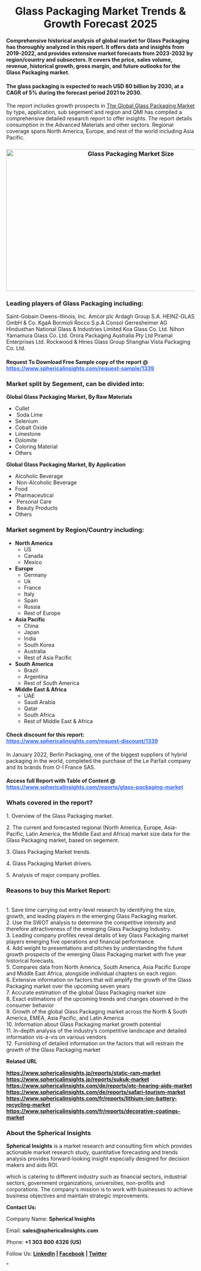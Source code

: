 <p>&nbsp;</p>
<h1 style="text-align: center;"><strong>Glass Packaging Market Trends &amp; Growth Forecast 2025</strong></h1>
<p><strong>Comprehensive historical analysis of global market for Glass Packaging has thoroughly analyzed in this report. It offers data and insights from 2019-2022, and provides extensive market forecasts from 2023-2032 by region/country and subsectors. It covers the price, sales volume, revenue, historical growth, gross margin, and future outlooks for the Glass Packaging market.</strong></p>
<h4><strong>The glass packaging is expected to reach USD 80 billion by 2030, at a CAGR of 5% during the forecast period 2021 to 2030.</strong></h4>
<p>The report includes growth prospects in <a href="https://www.sphericalinsights.com/reports/glass-packaging-market" target="_blank">The Global Glass Packaging Market</a> by type, application, sub segement and region and QMI has compiled a comprehensive detailed research report to offer insights. The report details consumption in the Advanced Materials and other sectors. Regional coverage spans North America, Europe, and rest of the world including Asia Pacific.</p>
<h3 style="text-align: center;"><strong><img src="https://www.sphericalinsights.com/images/rd/glass-packaging-market.png" alt="Glass Packaging Market Size" width="650" height="379" /></strong></h3>
<h3><strong>Leading players of Glass Packaging including:</strong></h3>
<p>Saint-Gobain Owens-Illinois, Inc. Amcor plc Ardagh Group S.A. HEINZ-GLAS GmbH &amp; Co. KgaA Bormioli Rocco S.p.A Consol Gerresheimer AG Hindusthan National Glass &amp; Industries Limited Koa Glass Co. Ltd. Nihon Yamamura Glass Co. Ltd. Orora Packaging Australia Pty Ltd Piramal Enterprises Ltd. Rockwood &amp; Hines Glass Group Shanghai Vista Packaging Co. Ltd.</p>
<h4>Request To Download Free Sample copy of the report @ <span style="color: #3366ff;"><a style="color: #3366ff;" href="https://www.sphericalinsights.com/request-sample/1339" target="_blank">https://www.sphericalinsights.com/request-sample/1339</a></span></h4>
<h3><strong>Market split by Segement, can be divided into:</strong></h3>
<p><strong>Global Glass Packaging Market, By Raw Materials</strong></p>
<ul>
<li>Cullet</li>
<li>&nbsp;Soda Lime</li>
<li>Selenium</li>
<li>Cobalt Oxide</li>
<li>Limestone</li>
<li>Dolomite</li>
<li>Coloring Material</li>
<li>Others</li>
</ul>
<p><strong>Global Glass Packaging Market, By Application</strong></p>
<ul>
<li>Alcoholic Beverage</li>
<li>&nbsp;Non-Alcoholic Beverage</li>
<li>Food</li>
<li>Pharmaceutical</li>
<li>&nbsp;Personal Care</li>
<li>&nbsp;Beauty Products</li>
<li>Others</li>
</ul>
<h3><strong>Market segment by Region/Country including:</strong></h3>
<ul>
<li><strong>North America</strong>
<ul>
<li>US</li>
<li>Canada</li>
<li>Mexico</li>
</ul>
</li>
<li><strong>Europe</strong>
<ul>
<li>Germany</li>
<li>Uk</li>
<li>France</li>
<li>Italy</li>
<li>Spain</li>
<li>Russia</li>
<li>Rest of Europe</li>
</ul>
</li>
<li><strong>Asia Pacific</strong>
<ul>
<li>China</li>
<li>Japan</li>
<li>India</li>
<li>South Korea</li>
<li>Australia</li>
<li>Rest of Asia Pacific</li>
</ul>
</li>
<li><strong>South America</strong>
<ul>
<li>Brazil</li>
<li>Argentina</li>
<li>Rest of South America</li>
</ul>
</li>
<li><strong>Middle East &amp; Africa</strong>
<ul>
<li>UAE</li>
<li>Saudi Arabia</li>
<li>Qatar</li>
<li>South Africa</li>
<li>Rest of Middle East &amp; Africa</li>
</ul>
</li>
</ul>
<h4>Check discount for this report: <span style="color: #3366ff;"><a style="color: #3366ff;" href="https://www.sphericalinsights.com/request-discount/1339" target="_blank">https://www.sphericalinsights.com/request-discount/1339</a></span></h4>
<p>In January 2022, Berlin Packaging, one of the biggest suppliers of hybrid packaging in the world, completed the purchase of the Le Parfait company and its brands from O-I France SAS.</p>
<h4>Access full Report with Table of Content @ <span style="color: #3366ff;"><a style="color: #3366ff;" href="https://www.sphericalinsights.com/reports/glass-packaging-market" target="_blank">https://www.sphericalinsights.com/reports/glass-packaging-market</a></span></h4>
<h3><strong>Whats covered in the report?</strong></h3>
<p>1. Overview of the Glass Packaging market.</p>
<p>2. The current and forecasted regional (North America, Europe, Asia-Pacific, Latin America, the Middle East and Africa) market size data for the Glass Packaging market, based on segement.</p>
<p>3. Glass Packaging Market trends.</p>
<p>4. Glass Packaging Market drivers.</p>
<p>5. Analysis of major company profiles.</p>
<h3><strong>Reasons to buy this Market Report:</strong></h3>
<p><br /> 1. Save time carrying out entry-level research by identifying the size, growth, and leading players in the emerging Glass Packaging market.<br /> 2. Use the SWOT analysis to determine the competitive intensity and therefore attractiveness of the emerging Glass Packaging Industry.<br /> 3. Leading company profiles reveal details of key Glass Packaging market players emerging five operations and financial performance.<br /> 4. Add weight to presentations and pitches by understanding the future growth prospects of the emerging Glass Packaging market with five year historical forecasts.<br /> 5. Compares data from North America, South America, Asia Pacific Europe and Middle East Africa, alongside individual chapters on each region.<br /> 6. Extensive information on factors that will amplify the growth of the Glass Packaging market over the upcoming seven years<br /> 7. Accurate estimation of the global Glass Packaging market size <br /> 8. Exact estimations of the upcoming trends and changes observed in the consumer behavior <br /> 9. Growth of the global Glass Packaging market across the North &amp; South America, EMEA, Asia Pacific, and Latin America<br /> 10. Information about Glass Packaging market growth potential<br /> 11. In-depth analysis of the industry&rsquo;s competitive landscape and detailed information vis-a-vis on various vendors<br /> 12. Furnishing of detailed information on the factors that will restrain the growth of the Glass Packaging market</p>
<p><strong>Related URL</strong></p>
<p><strong><a href="https://www.sphericalinsights.jp/reports/static-ram-market">https://www.sphericalinsights.jp/reports/static-ram-market</a>&nbsp;<br /><a href="https://www.sphericalinsights.jp/reports/sukuk-market">https://www.sphericalinsights.jp/reports/sukuk-market</a>&nbsp;<br /><a href="https://www.sphericalinsights.com/de/reports/otc-hearing-aids-market">https://www.sphericalinsights.com/de/reports/otc-hearing-aids-market</a>&nbsp;<br /><a href="https://www.sphericalinsights.com/de/reports/safari-tourism-market">https://www.sphericalinsights.com/de/reports/safari-tourism-market</a>&nbsp;<br /><a href="https://www.sphericalinsights.com/fr/reports/lithium-ion-battery-recycling-market">https://www.sphericalinsights.com/fr/reports/lithium-ion-battery-recycling-market</a>&nbsp;<br /><a href="https://www.sphericalinsights.com/fr/reports/decorative-coatings-market">https://www.sphericalinsights.com/fr/reports/decorative-coatings-market</a>&nbsp;</strong></p>
<h3><strong>About the Spherical Insights</strong></h3>
<p><strong>Spherical Insights</strong> is a market research and consulting firm which provides actionable market research study, quantitative forecasting and trends analysis provides forward-looking insight especially designed for decision makers and aids ROI.</p>
<p>which is catering to different industry such as financial sectors, industrial sectors, government organizations, universities, non-profits and corporations. The company's mission is to work with businesses to achieve business objectives and maintain strategic improvements.</p>
<p><strong>Contact Us:</strong></p>
<p>Company Name: <strong>Spherical Insights</strong></p>
<p>Email: <strong>sales@sphericalinsights.com</strong></p>
<p>Phone: <strong>+1 303 800 4326 (US)</strong></p>
<p>Follow Us: <strong><a href="https://www.linkedin.com/company/spherical-insight/"><u>LinkedIn</u></a> | <a href="https://www.facebook.com/sphericalinsights22"><u>Facebook</u></a> | <a href="https://twitter.com/SInsights_US"><u>Twitter</u></a></strong></p>
<p>"</p>
